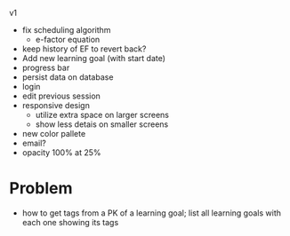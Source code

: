 v1

- fix scheduling algorithm
  - e-factor equation
- keep history of EF to revert back?
- Add new learning goal (with start date)
- progress bar
- persist data on database
- login
- edit previous session
- responsive design
  - utilize extra space on larger screens
  - show less detais on smaller screens
- new color pallete
- email?
- opacity 100% at 25% 





# Problem
- how to get tags from a PK of a learning goal; list all learning goals with each one showing its tags
